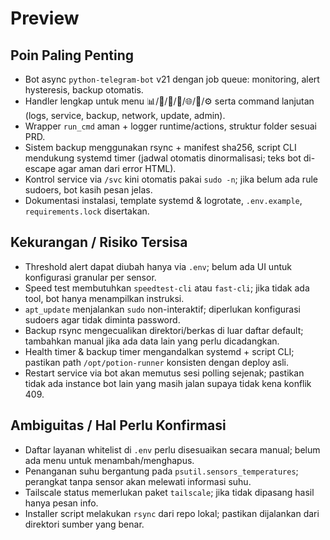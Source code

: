 # Preview

## Poin Paling Penting
- Bot async `python-telegram-bot` v21 dengan job queue: monitoring, alert hysteresis, backup otomatis.
- Handler lengkap untuk menu 📊/🧰/📜/💾/🌐/🔄/⚙️ serta command lanjutan (logs, service, backup, network, update, admin).
- Wrapper `run_cmd` aman + logger runtime/actions, struktur folder sesuai PRD.
- Sistem backup menggunakan rsync + manifest sha256, script CLI mendukung systemd timer (jadwal otomatis dinormalisasi; teks bot di-escape agar aman dari error HTML).
- Kontrol service via `/svc` kini otomatis pakai `sudo -n`; jika belum ada rule sudoers, bot kasih pesan jelas.
- Dokumentasi instalasi, template systemd & logrotate, `.env.example`, `requirements.lock` disertakan.

## Kekurangan / Risiko Tersisa
- Threshold alert dapat diubah hanya via `.env`; belum ada UI untuk konfigurasi granular per sensor.
- Speed test membutuhkan `speedtest-cli` atau `fast-cli`; jika tidak ada tool, bot hanya menampilkan instruksi.
- `apt_update` menjalankan `sudo` non-interaktif; diperlukan konfigurasi sudoers agar tidak diminta password.
- Backup rsync mengecualikan direktori/berkas di luar daftar default; tambahkan manual jika ada data lain yang perlu dicadangkan.
- Health timer & backup timer mengandalkan systemd + script CLI; pastikan path `/opt/potion-runner` konsisten dengan deploy asli.
- Restart service via bot akan memutus sesi polling sejenak; pastikan tidak ada instance bot lain yang masih jalan supaya tidak kena konflik 409.

## Ambiguitas / Hal Perlu Konfirmasi
- Daftar layanan whitelist di `.env` perlu disesuaikan secara manual; belum ada menu untuk menambah/menghapus.
- Penanganan suhu bergantung pada `psutil.sensors_temperatures`; perangkat tanpa sensor akan melewati informasi suhu.
- Tailscale status memerlukan paket `tailscale`; jika tidak dipasang hasil hanya pesan info.
- Installer script melakukan `rsync` dari repo lokal; pastikan dijalankan dari direktori sumber yang benar.
